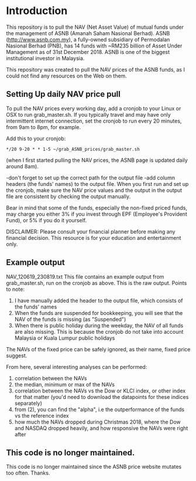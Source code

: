 
# Introduction

This repository is to pull the NAV (Net Asset Value) of mutual funds under the management of ASNB (Amanah Saham Nasional Berhad).
ASNB (http://www.asnb.com.my), a fully-owned subsidiary of Permodalan Nasional Berhad (PNB), has 14 funds with ~RM235 billion of Asset Under Management as of 31st December 2018. ASNB is one of the biggest institutional investor in Malaysia.

This repository was created to pull the NAV prices of the ASNB funds, as I could not find any resources on the Web on them.


## Setting Up daily NAV price pull

To pull the NAV prices every working day, add a cronjob to your Linux or OSX to run grab_master.sh.
If you typically travel and may have only intermittent internet connection, set the cronjob to run every 20 minutes, from 9am to 8pm, for example.

Add this to your cronjob:

```*/20 9-20 * * 1-5 ~/grab_ASNB_prices/grab_master.sh```


(when I first started pulling the NAV prices, the ASNB page is updated daily around 8am).

-don't forget to set up the correct path for the output file
-add column headers (the funds' names) to the output file. When you first run and set up the cronjob, make sure the NAV price values and the output in the output file are consistent by checking the output manually.

Bear in mind that some of the funds, especially the non-fixed priced funds, may charge you either 3% if you invest through EPF (Employee's Provident Fund), or 5% if you do it yourself.

DISCLAIMER: Please consult your financial planner before making any financial decision. This resource is for your education and entertainment only.

## Example output

NAV_120619_230819.txt
This file contains an example output from grab_master.sh, run on the cronjob as above. This is the raw output. Points to note:
1) I have manually added the header to the output file, which consists of the funds' names
2) When the funds are suspended for bookkeeping, you will see that the NAV of the funds is missing (as "Suspended")
3) When there is public holiday during the weekday, the NAV of all funds are also missing. This is because the cronjob do not take into account Malaysia or Kuala Lumpur public holidays

The NAVs of the fixed price can be safely ignored, as their name, fixed price suggest.

From here, several interesting analyses can be performed:
1) correlation between the NAVs
2) the median, minimum or max of the NAVs
3) correlation between the NAVs vs the Dow or KLCI index, or other index for that matter (you'd need to download the datapoints for these indices separately)
4) from (2), you can find the "alpha", i.e the outperformance of the funds vs the reference index
5) how much the NAVs dropped during Christmas 2018, where the Dow and NASDAQ dropped heavily, and how responsive the NAVs were right after


## This code is no longer maintained.

This code is no longer maintained since the ASNB price website mutates too often.
Thanks.
